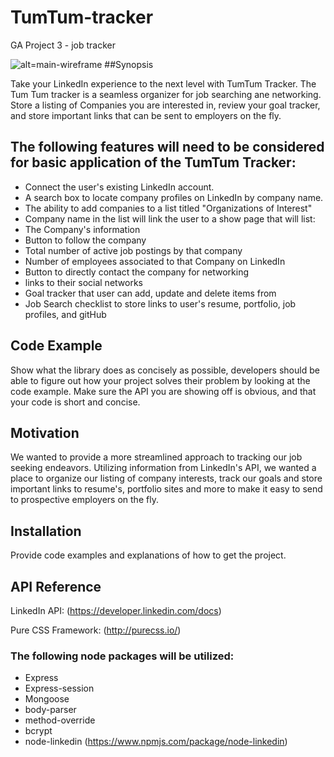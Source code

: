 # TumTum-tracker
GA Project 3 - job tracker

![alt=main-wireframe](https://github.com/karlmorand/tumtum-tracker/blob/master/Reference_material/TumTum_Tracker_Main.jpg)
##Synopsis

Take your LinkedIn experience to the next level with TumTum Tracker. The Tum Tum tracker is a seamless organizer for job searching ane networking. Store a listing of Companies you are interested in, review your goal tracker, and store important links that can be sent to employers on the fly.  


## The following features will need to be considered for basic application of the TumTum Tracker:

- Connect the user's existing LinkedIn account.
- A search box to locate company profiles on LinkedIn by company name.
- The ability to add companies to a list titled "Organizations of Interest"
- Company name in the list will link the user to a show page that will list:
- The Company's information
- Button to follow the company
- Total number of active job postings by that company
- Number of employees associated to that Company on LinkedIn
- Button to directly contact the company for networking
- links to their social networks
- Goal tracker that user can add, update and delete items from
- Job Search checklist to store links to user's resume, portfolio, job profiles, and gitHub


## Code Example

Show what the library does as concisely as possible, developers should be able to figure out how your project solves their problem by looking at the code example. Make sure the API you are showing off is obvious, and that your code is short and concise.

## Motivation

We wanted to provide a more streamlined approach to tracking our job seeking endeavors. Utilizing information from LinkedIn's API, we wanted a place to organize our listing of company interests, track our goals and store important links to resume's, portfolio sites and more to make it easy to send to prospective employers on the fly.


## Installation

Provide code examples and explanations of how to get the project.

## API Reference

LinkedIn API: (https://developer.linkedin.com/docs)

Pure CSS Framework: (http://purecss.io/)

### The following node packages will be utilized:

- Express
- Express-session
- Mongoose
- body-parser
- method-override
- bcrypt
- node-linkedin (https://www.npmjs.com/package/node-linkedin)


